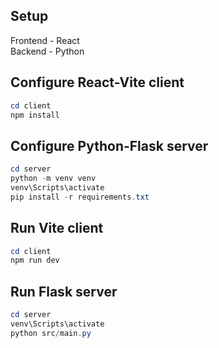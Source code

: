 ## Setup
Frontend - React\
Backend - Python 

## Configure React-Vite client
```powershell
cd client
npm install
```

## Configure Python-Flask server
```powershell
cd server
python -m venv venv
venv\Scripts\activate
pip install -r requirements.txt
```

## Run Vite client
```powershell
cd client
npm run dev
```

## Run Flask server
```powershell
cd server
venv\Scripts\activate
python src/main.py
```

